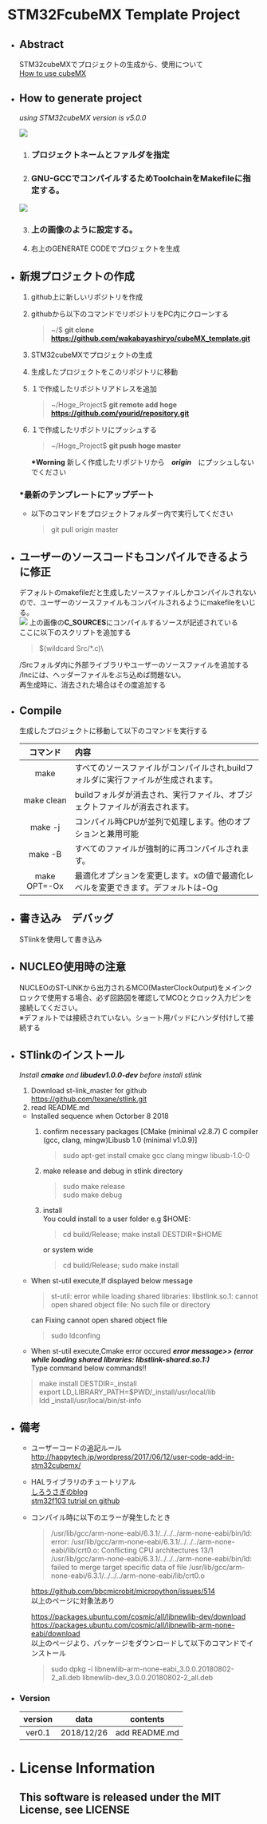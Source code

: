 # STM32FcubeMX Template Project

- ## Abstract
    STM32cubeMXでプロジェクトの生成から、使用について   
    [How to use cubeMX](http://happytech.jp/wordpress/2017/06/05/how-to-use-stm32cubemx/)

- ## How to generate project
    *using STM32cubeMX version is v5.0.0*

    ![](img/cube_setting.png)
    1. ### プロジェクトネームとファルダを指定
    2. ### GNU-GCCでコンパイルするためToolchainをMakefileに指定する。
    ![](img/cube_setting2.png)

    3. ### 上の画像のように設定する。
    4. 右上のGENERATE CODEでプロジェクトを生成

- ## 新規プロジェクトの作成
    1. github上に新しいリポジトリを作成   
    2. githubから以下のコマンドでリポジトリをPC内にクローンする   
        > ~/$ **git clone https://github.com/wakabayashiryo/cubeMX_template.git**   
    3. STM32cubeMXでプロジェクトの生成   
    4. 生成したプロジェクトをこのリポジトリに移動   
    5. １で作成したリポジトリアドレスを追加   
        > ~/Hoge_Project$ **git remote add hoge https://github.com/yourid/repository.git**   
    6. １で作成したリポジトリにプッシュする   
        > ~/Hoge_Project$ **git push hoge master**   

        **\*Worning** 新しく作成したリポジトリから　***origin***　にプッシュしないでください    

    ### *最新のテンプレートにアップデート
    - 以下のコマンドをプロジェクトフォルダー内で実行してください
        > git pull origin master

- ## ユーザーのソースコードもコンパイルできるように修正
    デフォルトのmakefileだと生成したソースファイルしかコンパイルされないので、ユーザーのソースファイルもコンパイルされるようにmakefileをいじる。   
    ![](img/fix_makefile.png)
    上の画像の**C_SOURCES**にコンパイルするソースが記述されている   
    ここに以下のスクリプトを追加する   
    > $(wildcard Src/*.c)\   

    /Srcフォルダ内に外部ライブラリやユーザーのソースファイルを追加する   
    /Incには、ヘッダーファイルをぶち込めば問題ない。   
    再生成時に、消去された場合はその度追加する

- ## Compile   
    生成したプロジェクトに移動して以下のコマンドを実行する   
    
    | コマンド | 内容 |
    |:---------:|:------------------------------------------------------|
    | make | すべてのソースファイルがコンパイルされ,buildフォルダに実行ファイルが生成されます。 |
    | make clean | buildフォルダが消去され、実行ファイル、オブジェクトファイルが消去されます。 |
    | make -j | コンパイル時CPUが並列で処理します。他のオプションと兼用可能 |
    | make -B | すべてのファイルが強制的に再コンパイルされます。 |
    | make OPT=-Ox | 最適化オプションを変更します。xの値で最適化レベルを変更できます。デフォルトは-Og |

- ## 書き込み　デバッグ
    STlinkを使用して書き込み

- ## NUCLEO使用時の注意
    NUCLEOのST-LINKから出力されるMCO(MasterClockOutput)をメインクロックで使用する場合、必ず回路図を確認してMCOとクロック入力ピンを接続してください。   
    ※デフォルトでは接続されていない。ショート用パッドにハンダ付けして接続する

- ## STlinkのインストール   
    *Install ***cmake*** and ***libudev1.0.0-dev*** before install stlink*
    1. Download st-link_master for github https://github.com/texane/stlink.git
    2. read README.md

    - Installed sequence when Octorber 8 2018   
        1. confirm necessary packages [CMake (minimal v2.8.7) C compiler (gcc, clang, mingw)Libusb 1.0  (minimal v1.0.9)]
            > sudo apt-get install cmake gcc clang mingw libusb-1.0-0
        2. make release and debug in stlink directory
            > sudo  make release   
            > sudo make debug
        3. install   
        You could install to a user folder e.g $HOME:   
            >  cd build/Release; make install DESTDIR=$HOME   
        
            or system wide
        
            > cd build/Release; sudo make install   
    * When st-util execute,If displayed below message
        > st-util: error while loading shared libraries: libstlink.so.1: cannot open shared object file: No such file or directory   
    
        can Fixing cannot open shared object file   
        > sudo ldconfing

    * When st-util execute,Cmake error occured *****error message>>** (error while loading shared libraries: libstlink-shared.so.1:)***   
    Type command below commands!!   
    > make install DESTDIR=_install   
    > export LD_LIBRARY_PATH=$PWD/_install/usr/local/lib   
    > ldd _install/usr/local/bin/st-info

- ## 備考
    - ユーザーコードの追記ルール   
        http://happytech.jp/wordpress/2017/06/12/user-code-add-in-stm32cubemx/
    
    - HALライブラリのチュートリアル   
        [しろうさぎのblog](http://blog.livedoor.jp/tec_kanpaku/archives/21346128.html)   
        [stm32f103 tutrial on github](https://github.com/hocarm/STM32F103-Tutorial)

    - コンパイル時に以下のエラーが発生したとき   
        > /usr/lib/gcc/arm-none-eabi/6.3.1/../../../arm-none-eabi/bin/ld: error: /usr/lib/gcc/arm-none-eabi/6.3.1/../../../arm-none-eabi/lib/crt0.o: Conflicting CPU architectures 13/1   
        > /usr/lib/gcc/arm-none-eabi/6.3.1/../../../arm-none-eabi/bin/ld: failed to merge target specific data of file /usr/lib/gcc/arm-none-eabi/6.3.1/../../../arm-none-eabi/lib/crt0.o

        https://github.com/bbcmicrobit/micropython/issues/514   
        以上のページに対象法あり

        https://packages.ubuntu.com/cosmic/all/libnewlib-dev/download   
        https://packages.ubuntu.com/cosmic/all/libnewlib-arm-none-eabi/download   
        以上のページより、パッケージをダウンロードして以下のコマンドでインストール   
        > sudo dpkg -i libnewlib-arm-none-eabi_3.0.0.20180802-2_all.deb libnewlib-dev_3.0.0.20180802-2_all.deb

 
 - ### Version
    |version|data|contents |
    |:-----:|:-------:|:----------------:|
    |ver0.1|2018/12/26|add README.md|
 
 - # License Information
    ## This software is released under the MIT License, see LICENSE